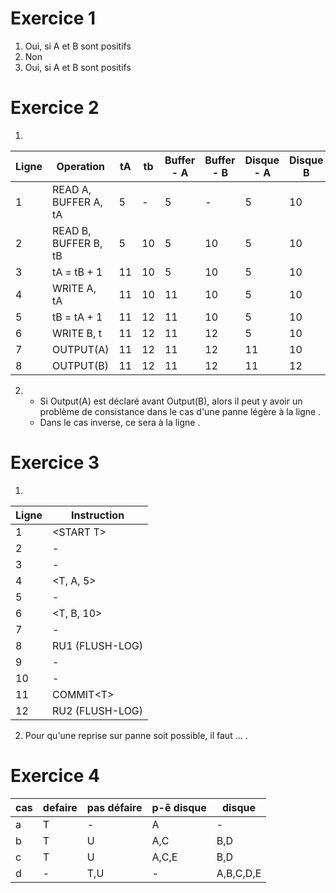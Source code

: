 # Exercice 1
1) Oui, si A et B sont positifs
2) Non
3) Oui, si A et B sont positifs

# Exercice 2


1) 

| Ligne | Operation            | tA  | tb  | Buffer - A | Buffer - B | Disque - A | Disque B |
| ----- | -------------------- | --- | --- | ---------- | ---------- | ---------- | -------- |
| 1     | READ A, BUFFER A, tA | 5   | -   | 5          | -          | 5          | 10       |
| 2     | READ B, BUFFER B, tB | 5   | 10  | 5          | 10         | 5          | 10       |
| 3     | tA = tB + 1          | 11  | 10  | 5          | 10         | 5          | 10       |
| 4     | WRITE A, tA          | 11  | 10  | 11         | 10         | 5          | 10       |
| 5     | tB = tA + 1          | 11  | 12  | 11         | 10         | 5          | 10       |
| 6     | WRITE B, t           | 11  | 12  | 11         | 12         | 5          | 10       |
| 7     | OUTPUT(A)            | 11  | 12  | 11         | 12         | 11         | 10       |
| 8     | OUTPUT(B)            | 11  | 12  | 11         | 12         | 11         | 12       |



2) 
   - Si Output(A) est déclaré avant Output(B), alors il peut y avoir un problème de consistance dans le cas d'une panne légère à la ligne .
   - Dans le cas inverse, ce sera à la ligne .
# Exercice 3

1) 
   
| Ligne | Instruction     |
| ----- | --------------- |
| 1     | <START T\>      |
| 2     | -               |
| 3     | -               |
| 4     | <T, A, 5>       |
| 5     | -               |
| 6     | <T, B, 10>      |
| 7     | -               |
| 8     | RU1 (FLUSH-LOG) |
| 9     | -               |
| 10    | -               |
| 11    | COMMIT<T\>      |
| 12    | RU2 (FLUSH-LOG) |

2) Pour qu'une reprise sur panne soit possible, il faut ... .

# Exercice 4

| cas | defaire | pas défaire | p-ê disque | disque    |
| --- | ------- | ----------- | ---------- | --------- |
| a   | T       | -           | A          | -         |
| b   | T       | U           | A,C        | B,D       |
| c   | T       | U           | A,C,E      | B,D       |
| d   | -       | T,U         | -          | A,B,C,D,E |

